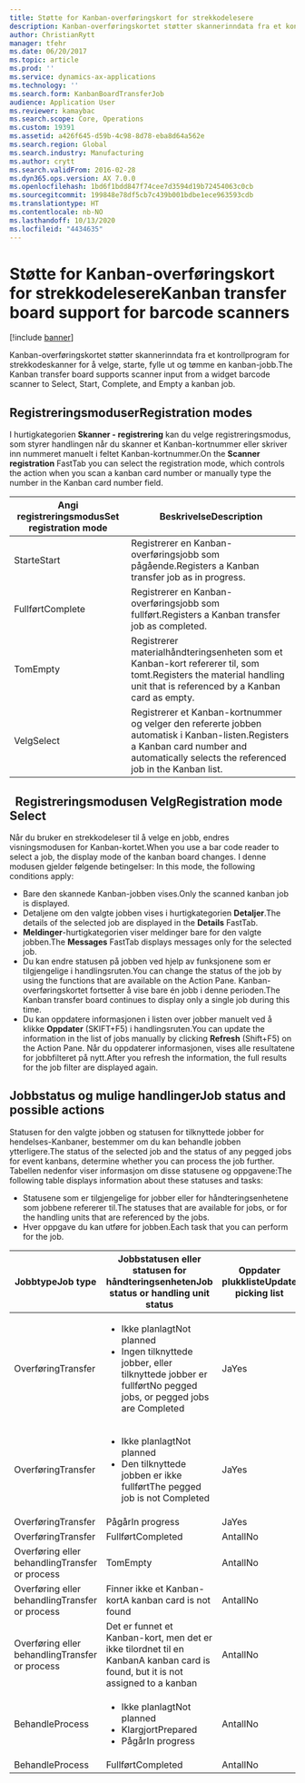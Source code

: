 ```yaml
---
title: Støtte for Kanban-overføringskort for strekkodelesere
description: Kanban-overføringskortet støtter skannerinndata fra et kontrollprogram for strekkodeskanner for å velge, starte, fylle ut og tømme en kanban-jobb.
author: ChristianRytt
manager: tfehr
ms.date: 06/20/2017
ms.topic: article
ms.prod: ''
ms.service: dynamics-ax-applications
ms.technology: ''
ms.search.form: KanbanBoardTransferJob
audience: Application User
ms.reviewer: kamaybac
ms.search.scope: Core, Operations
ms.custom: 19391
ms.assetid: a426f645-d59b-4c98-8d78-eba8d64a562e
ms.search.region: Global
ms.search.industry: Manufacturing
ms.author: crytt
ms.search.validFrom: 2016-02-28
ms.dyn365.ops.version: AX 7.0.0
ms.openlocfilehash: 1bd6f1bdd847f74cee7d3594d19b72454063c0cb
ms.sourcegitcommit: 199848e78df5cb7c439b001bdbe1ece963593cdb
ms.translationtype: HT
ms.contentlocale: nb-NO
ms.lasthandoff: 10/13/2020
ms.locfileid: "4434635"
---
```

# <a name="kanban-transfer-board-support-for-barcode-scanners"></a><span data-ttu-id="6b7f9-103">Støtte for Kanban-overføringskort for strekkodelesere</span><span class="sxs-lookup"><span data-stu-id="6b7f9-103">Kanban transfer board support for barcode scanners</span></span>

[!include [banner](../includes/banner.md)]

<span data-ttu-id="6b7f9-104">Kanban-overføringskortet støtter skannerinndata fra et kontrollprogram for strekkodeskanner for å velge, starte, fylle ut og tømme en kanban-jobb.</span><span class="sxs-lookup"><span data-stu-id="6b7f9-104">The Kanban transfer board supports scanner input from a widget barcode scanner to Select, Start, Complete, and Empty a kanban job.</span></span>

<a name="registration-modes"></a><span data-ttu-id="6b7f9-105">Registreringsmoduser</span><span class="sxs-lookup"><span data-stu-id="6b7f9-105">Registration modes</span></span>
------------------

<span data-ttu-id="6b7f9-106">I hurtigkategorien **Skanner - registrering** kan du velge registreringsmodus, som styrer handlingen når du skanner et Kanban-kortnummer eller skriver inn nummeret manuelt i feltet Kanban-kortnummer.</span><span class="sxs-lookup"><span data-stu-id="6b7f9-106">On the **Scanner registration** FastTab you can select the registration mode, which controls the action when you scan a kanban card number or manually type the number in the Kanban card number field.</span></span>

| <span data-ttu-id="6b7f9-107">Angi registreringsmodus</span><span class="sxs-lookup"><span data-stu-id="6b7f9-107">Set registration mode</span></span> | <span data-ttu-id="6b7f9-108">Beskrivelse</span><span class="sxs-lookup"><span data-stu-id="6b7f9-108">Description</span></span>                                                                                     |
|-----------------------|-------------------------------------------------------------------------------------------------|
| <span data-ttu-id="6b7f9-109">Starte</span><span class="sxs-lookup"><span data-stu-id="6b7f9-109">Start</span></span>                 | <span data-ttu-id="6b7f9-110">Registrerer en Kanban-overføringsjobb som pågående.</span><span class="sxs-lookup"><span data-stu-id="6b7f9-110">Registers a Kanban transfer job as in progress.</span></span>                                                 |
| <span data-ttu-id="6b7f9-111">Fullført</span><span class="sxs-lookup"><span data-stu-id="6b7f9-111">Complete</span></span>              | <span data-ttu-id="6b7f9-112">Registrerer en Kanban-overføringsjobb som fullført.</span><span class="sxs-lookup"><span data-stu-id="6b7f9-112">Registers a Kanban transfer job as completed.</span></span>                                                   |
| <span data-ttu-id="6b7f9-113">Tom</span><span class="sxs-lookup"><span data-stu-id="6b7f9-113">Empty</span></span>                 | <span data-ttu-id="6b7f9-114">Registrerer materialhåndteringsenheten som et Kanban-kort refererer til, som tomt.</span><span class="sxs-lookup"><span data-stu-id="6b7f9-114">Registers the material handling unit that is referenced by a Kanban card as empty.</span></span>              |
| <span data-ttu-id="6b7f9-115">Velg</span><span class="sxs-lookup"><span data-stu-id="6b7f9-115">Select</span></span>                | <span data-ttu-id="6b7f9-116">Registrerer et Kanban-kortnummer og velger den refererte jobben automatisk i Kanban-listen.</span><span class="sxs-lookup"><span data-stu-id="6b7f9-116">Registers a Kanban card number and automatically selects the referenced job in the Kanban list.</span></span> |

 
<span data-ttu-id="6b7f9-117">Registreringsmodusen Velg</span><span class="sxs-lookup"><span data-stu-id="6b7f9-117">Registration mode Select</span></span>
------------------------

<span data-ttu-id="6b7f9-118">Når du bruker en strekkodeleser til å velge en jobb, endres visningsmodusen for Kanban-kortet.</span><span class="sxs-lookup"><span data-stu-id="6b7f9-118">When you use a bar code reader to select a job, the display mode of the kanban board changes.</span></span><span data-ttu-id="6b7f9-119"> I denne modusen gjelder følgende betingelser:</span><span class="sxs-lookup"><span data-stu-id="6b7f9-119"> In this mode, the following conditions apply:</span></span>

-   <span data-ttu-id="6b7f9-120">Bare den skannede Kanban-jobben vises.</span><span class="sxs-lookup"><span data-stu-id="6b7f9-120">Only the scanned kanban job is displayed.</span></span>
-   <span data-ttu-id="6b7f9-121">Detaljene om den valgte jobben vises i hurtigkategorien **Detaljer**.</span><span class="sxs-lookup"><span data-stu-id="6b7f9-121">The details of the selected job are displayed in the **Details** FastTab.</span></span>
-   <span data-ttu-id="6b7f9-122">**Meldinger**-hurtigkategorien viser meldinger bare for den valgte jobben.</span><span class="sxs-lookup"><span data-stu-id="6b7f9-122">The **Messages** FastTab displays messages only for the selected job.</span></span>
-   <span data-ttu-id="6b7f9-123">Du kan endre statusen på jobben ved hjelp av funksjonene som er tilgjengelige i handlingsruten.</span><span class="sxs-lookup"><span data-stu-id="6b7f9-123">You can change the status of the job by using the functions that are available on the Action Pane.</span></span> <span data-ttu-id="6b7f9-124">Kanban-overføringskortet fortsetter å vise bare én jobb i denne perioden.</span><span class="sxs-lookup"><span data-stu-id="6b7f9-124">The Kanban transfer board continues to display only a single job during this time.</span></span>
-   <span data-ttu-id="6b7f9-125">Du kan oppdatere informasjonen i listen over jobber manuelt ved å klikke **Oppdater** (SKIFT+F5) i handlingsruten.</span><span class="sxs-lookup"><span data-stu-id="6b7f9-125">You can update the information in the list of jobs manually by clicking **Refresh** (Shift+F5) on the Action Pane.</span></span> <span data-ttu-id="6b7f9-126">Når du oppdaterer informasjonen, vises alle resultatene for jobbfilteret på nytt.</span><span class="sxs-lookup"><span data-stu-id="6b7f9-126">After you refresh the information, the full results for the job filter are displayed again.</span></span>

## <a name="job-status-and-possible-actions"></a><span data-ttu-id="6b7f9-127">Jobbstatus og mulige handlinger</span><span class="sxs-lookup"><span data-stu-id="6b7f9-127">Job status and possible actions</span></span>
<span data-ttu-id="6b7f9-128">Statusen for den valgte jobben og statusen for tilknyttede jobber for hendelses-Kanbaner, bestemmer om du kan behandle jobben ytterligere.</span><span class="sxs-lookup"><span data-stu-id="6b7f9-128">The status of the selected job and the status of any pegged jobs for event kanbans, determine whether you can process the job further.</span></span> <span data-ttu-id="6b7f9-129">Tabellen nedenfor viser informasjon om disse statusene og oppgavene:</span><span class="sxs-lookup"><span data-stu-id="6b7f9-129">The following table displays information about these statuses and tasks:</span></span>
-   <span data-ttu-id="6b7f9-130">Statusene som er tilgjengelige for jobber eller for håndteringsenhetene som jobbene refererer til.</span><span class="sxs-lookup"><span data-stu-id="6b7f9-130">The statuses that are available for jobs, or for the handling units that are referenced by the jobs.</span></span>
-   <span data-ttu-id="6b7f9-131">Hver oppgave du kan utføre for jobben.</span><span class="sxs-lookup"><span data-stu-id="6b7f9-131">Each task that you can perform for the job.</span></span>

<table>
<colgroup>
<col width="12%" />
<col width="12%" />
<col width="12%" />
<col width="12%" />
<col width="12%" />
<col width="12%" />
<col width="12%" />
<col width="12%" />
</colgroup>
<thead>
<tr class="header">
<th><span data-ttu-id="6b7f9-132">Jobbtype</span><span class="sxs-lookup"><span data-stu-id="6b7f9-132">Job type</span></span></th>
<th><span data-ttu-id="6b7f9-133">Jobbstatusen eller statusen for håndteringsenheten</span><span class="sxs-lookup"><span data-stu-id="6b7f9-133">Job status or handling unit status</span></span></th>
<th><span data-ttu-id="6b7f9-134">Oppdater plukkliste</span><span class="sxs-lookup"><span data-stu-id="6b7f9-134">Update picking list</span></span></th>
<th><span data-ttu-id="6b7f9-135">Starte</span><span class="sxs-lookup"><span data-stu-id="6b7f9-135">Start</span></span></th>
<th><span data-ttu-id="6b7f9-136">Oppdater registrering</span><span class="sxs-lookup"><span data-stu-id="6b7f9-136">Update registration</span></span></th>
<th><span data-ttu-id="6b7f9-137">Fullført</span><span class="sxs-lookup"><span data-stu-id="6b7f9-137">Complete</span></span></th>
<th><span data-ttu-id="6b7f9-138">Tom</span><span class="sxs-lookup"><span data-stu-id="6b7f9-138">Empty</span></span></th>
<th><span data-ttu-id="6b7f9-139">Opprett hendelses-Kanbaner</span><span class="sxs-lookup"><span data-stu-id="6b7f9-139">Create event kanbans</span></span></th>
</tr>
</thead>
<tbody>
<tr class="odd">
<td><span data-ttu-id="6b7f9-140">Overføring</span><span class="sxs-lookup"><span data-stu-id="6b7f9-140">Transfer</span></span></td>
<td><ul>
<li><span data-ttu-id="6b7f9-141">Ikke planlagt</span><span class="sxs-lookup"><span data-stu-id="6b7f9-141">Not planned</span></span></li>
<li><span data-ttu-id="6b7f9-142">Ingen tilknyttede jobber, eller tilknyttede jobber er fullført</span><span class="sxs-lookup"><span data-stu-id="6b7f9-142">No pegged jobs, or pegged jobs are Completed</span></span></li>
</ul></td>
<td><span data-ttu-id="6b7f9-143">Ja</span><span class="sxs-lookup"><span data-stu-id="6b7f9-143">Yes</span></span></td>
<td><span data-ttu-id="6b7f9-144">Ja</span><span class="sxs-lookup"><span data-stu-id="6b7f9-144">Yes</span></span></td>
<td><span data-ttu-id="6b7f9-145">Ja</span><span class="sxs-lookup"><span data-stu-id="6b7f9-145">Yes</span></span></td>
<td><span data-ttu-id="6b7f9-146">Ja</span><span class="sxs-lookup"><span data-stu-id="6b7f9-146">Yes</span></span></td>
<td><span data-ttu-id="6b7f9-147">Antall</span><span class="sxs-lookup"><span data-stu-id="6b7f9-147">No</span></span></td>
<td><span data-ttu-id="6b7f9-148">Ja</span><span class="sxs-lookup"><span data-stu-id="6b7f9-148">Yes</span></span></td>
</tr>
<tr class="even">
<td><span data-ttu-id="6b7f9-149">Overføring</span><span class="sxs-lookup"><span data-stu-id="6b7f9-149">Transfer</span></span></td>
<td><ul>
<li><span data-ttu-id="6b7f9-150">Ikke planlagt</span><span class="sxs-lookup"><span data-stu-id="6b7f9-150">Not planned</span></span></li>
<li><span data-ttu-id="6b7f9-151">Den tilknyttede jobben er ikke fullført</span><span class="sxs-lookup"><span data-stu-id="6b7f9-151">The pegged job is not Completed</span></span></li>
</ul></td>
<td><span data-ttu-id="6b7f9-152">Ja</span><span class="sxs-lookup"><span data-stu-id="6b7f9-152">Yes</span></span></td>
<td><span data-ttu-id="6b7f9-153">Antall</span><span class="sxs-lookup"><span data-stu-id="6b7f9-153">No</span></span></td>
<td><span data-ttu-id="6b7f9-154">Ja</span><span class="sxs-lookup"><span data-stu-id="6b7f9-154">Yes</span></span></td>
<td><span data-ttu-id="6b7f9-155">Antall</span><span class="sxs-lookup"><span data-stu-id="6b7f9-155">No</span></span></td>
<td><span data-ttu-id="6b7f9-156">Antall</span><span class="sxs-lookup"><span data-stu-id="6b7f9-156">No</span></span></td>
<td><span data-ttu-id="6b7f9-157">Antall</span><span class="sxs-lookup"><span data-stu-id="6b7f9-157">No</span></span></td>
</tr>
<tr class="odd">
<td><span data-ttu-id="6b7f9-158">Overføring</span><span class="sxs-lookup"><span data-stu-id="6b7f9-158">Transfer</span></span></td>
<td><span data-ttu-id="6b7f9-159">Pågår</span><span class="sxs-lookup"><span data-stu-id="6b7f9-159">In progress</span></span></td>
<td><span data-ttu-id="6b7f9-160">Ja</span><span class="sxs-lookup"><span data-stu-id="6b7f9-160">Yes</span></span></td>
<td><span data-ttu-id="6b7f9-161">Antall</span><span class="sxs-lookup"><span data-stu-id="6b7f9-161">No</span></span></td>
<td><span data-ttu-id="6b7f9-162">Ja</span><span class="sxs-lookup"><span data-stu-id="6b7f9-162">Yes</span></span></td>
<td><span data-ttu-id="6b7f9-163">Ja</span><span class="sxs-lookup"><span data-stu-id="6b7f9-163">Yes</span></span></td>
<td><span data-ttu-id="6b7f9-164">Antall</span><span class="sxs-lookup"><span data-stu-id="6b7f9-164">No</span></span></td>
<td><span data-ttu-id="6b7f9-165">Antall</span><span class="sxs-lookup"><span data-stu-id="6b7f9-165">No</span></span></td>
</tr>
<tr class="even">
<td><span data-ttu-id="6b7f9-166">Overføring</span><span class="sxs-lookup"><span data-stu-id="6b7f9-166">Transfer</span></span></td>
<td><span data-ttu-id="6b7f9-167">Fullført</span><span class="sxs-lookup"><span data-stu-id="6b7f9-167">Completed</span></span></td>
<td><span data-ttu-id="6b7f9-168">Antall</span><span class="sxs-lookup"><span data-stu-id="6b7f9-168">No</span></span></td>
<td><span data-ttu-id="6b7f9-169">Antall</span><span class="sxs-lookup"><span data-stu-id="6b7f9-169">No</span></span></td>
<td><span data-ttu-id="6b7f9-170">Antall</span><span class="sxs-lookup"><span data-stu-id="6b7f9-170">No</span></span></td>
<td><span data-ttu-id="6b7f9-171">Antall</span><span class="sxs-lookup"><span data-stu-id="6b7f9-171">No</span></span></td>
<td><span data-ttu-id="6b7f9-172">Ja</span><span class="sxs-lookup"><span data-stu-id="6b7f9-172">Yes</span></span></td>
<td><span data-ttu-id="6b7f9-173">Antall</span><span class="sxs-lookup"><span data-stu-id="6b7f9-173">No</span></span></td>
</tr>
<tr class="odd">
<td><span data-ttu-id="6b7f9-174">Overføring eller behandling</span><span class="sxs-lookup"><span data-stu-id="6b7f9-174">Transfer or process</span></span></td>
<td><span data-ttu-id="6b7f9-175">Tom</span><span class="sxs-lookup"><span data-stu-id="6b7f9-175">Empty</span></span></td>
<td><span data-ttu-id="6b7f9-176">Antall</span><span class="sxs-lookup"><span data-stu-id="6b7f9-176">No</span></span></td>
<td><span data-ttu-id="6b7f9-177">Antall</span><span class="sxs-lookup"><span data-stu-id="6b7f9-177">No</span></span></td>
<td><span data-ttu-id="6b7f9-178">Antall</span><span class="sxs-lookup"><span data-stu-id="6b7f9-178">No</span></span></td>
<td><span data-ttu-id="6b7f9-179">Antall</span><span class="sxs-lookup"><span data-stu-id="6b7f9-179">No</span></span></td>
<td><span data-ttu-id="6b7f9-180">Antall</span><span class="sxs-lookup"><span data-stu-id="6b7f9-180">No</span></span></td>
<td><span data-ttu-id="6b7f9-181">Antall</span><span class="sxs-lookup"><span data-stu-id="6b7f9-181">No</span></span></td>
</tr>
<tr class="even">
<td><span data-ttu-id="6b7f9-182">Overføring eller behandling</span><span class="sxs-lookup"><span data-stu-id="6b7f9-182">Transfer or process</span></span></td>
<td><span data-ttu-id="6b7f9-183">Finner ikke et Kanban-kort</span><span class="sxs-lookup"><span data-stu-id="6b7f9-183">A kanban card is not found</span></span></td>
<td><span data-ttu-id="6b7f9-184">Antall</span><span class="sxs-lookup"><span data-stu-id="6b7f9-184">No</span></span></td>
<td><span data-ttu-id="6b7f9-185">Antall</span><span class="sxs-lookup"><span data-stu-id="6b7f9-185">No</span></span></td>
<td><span data-ttu-id="6b7f9-186">Antall</span><span class="sxs-lookup"><span data-stu-id="6b7f9-186">No</span></span></td>
<td><span data-ttu-id="6b7f9-187">Antall</span><span class="sxs-lookup"><span data-stu-id="6b7f9-187">No</span></span></td>
<td><span data-ttu-id="6b7f9-188">Antall</span><span class="sxs-lookup"><span data-stu-id="6b7f9-188">No</span></span></td>
<td><span data-ttu-id="6b7f9-189">Antall</span><span class="sxs-lookup"><span data-stu-id="6b7f9-189">No</span></span></td>
</tr>
<tr class="odd">
<td><span data-ttu-id="6b7f9-190">Overføring eller behandling</span><span class="sxs-lookup"><span data-stu-id="6b7f9-190">Transfer or process</span></span></td>
<td><span data-ttu-id="6b7f9-191">Det er funnet et Kanban-kort, men det er ikke tilordnet til en Kanban</span><span class="sxs-lookup"><span data-stu-id="6b7f9-191">A kanban card is found, but it is not assigned to a kanban</span></span></td>
<td><span data-ttu-id="6b7f9-192">Antall</span><span class="sxs-lookup"><span data-stu-id="6b7f9-192">No</span></span></td>
<td><span data-ttu-id="6b7f9-193">Antall</span><span class="sxs-lookup"><span data-stu-id="6b7f9-193">No</span></span></td>
<td><span data-ttu-id="6b7f9-194">Antall</span><span class="sxs-lookup"><span data-stu-id="6b7f9-194">No</span></span></td>
<td><span data-ttu-id="6b7f9-195">Antall</span><span class="sxs-lookup"><span data-stu-id="6b7f9-195">No</span></span></td>
<td><span data-ttu-id="6b7f9-196">Antall</span><span class="sxs-lookup"><span data-stu-id="6b7f9-196">No</span></span></td>
<td><span data-ttu-id="6b7f9-197">Antall</span><span class="sxs-lookup"><span data-stu-id="6b7f9-197">No</span></span></td>
</tr>
<tr class="even">
<td><span data-ttu-id="6b7f9-198">Behandle</span><span class="sxs-lookup"><span data-stu-id="6b7f9-198">Process</span></span></td>
<td><ul>
<li><span data-ttu-id="6b7f9-199">Ikke planlagt</span><span class="sxs-lookup"><span data-stu-id="6b7f9-199">Not planned</span></span></li>
<li><span data-ttu-id="6b7f9-200">Klargjort</span><span class="sxs-lookup"><span data-stu-id="6b7f9-200">Prepared</span></span></li>
<li><span data-ttu-id="6b7f9-201">Pågår</span><span class="sxs-lookup"><span data-stu-id="6b7f9-201">In progress</span></span></li>
</ul></td>
<td><span data-ttu-id="6b7f9-202">Antall</span><span class="sxs-lookup"><span data-stu-id="6b7f9-202">No</span></span></td>
<td><span data-ttu-id="6b7f9-203">Antall</span><span class="sxs-lookup"><span data-stu-id="6b7f9-203">No</span></span></td>
<td><span data-ttu-id="6b7f9-204">Antall</span><span class="sxs-lookup"><span data-stu-id="6b7f9-204">No</span></span></td>
<td><span data-ttu-id="6b7f9-205">Antall</span><span class="sxs-lookup"><span data-stu-id="6b7f9-205">No</span></span></td>
<td><span data-ttu-id="6b7f9-206">Antall</span><span class="sxs-lookup"><span data-stu-id="6b7f9-206">No</span></span></td>
<td><span data-ttu-id="6b7f9-207">Antall</span><span class="sxs-lookup"><span data-stu-id="6b7f9-207">No</span></span></td>
</tr>
<tr class="odd">
<td><span data-ttu-id="6b7f9-208">Behandle</span><span class="sxs-lookup"><span data-stu-id="6b7f9-208">Process</span></span></td>
<td><span data-ttu-id="6b7f9-209">Fullført</span><span class="sxs-lookup"><span data-stu-id="6b7f9-209">Completed</span></span></td>
<td><span data-ttu-id="6b7f9-210">Antall</span><span class="sxs-lookup"><span data-stu-id="6b7f9-210">No</span></span></td>
<td><span data-ttu-id="6b7f9-211">Antall</span><span class="sxs-lookup"><span data-stu-id="6b7f9-211">No</span></span></td>
<td><span data-ttu-id="6b7f9-212">Antall</span><span class="sxs-lookup"><span data-stu-id="6b7f9-212">No</span></span></td>
<td><span data-ttu-id="6b7f9-213">Antall</span><span class="sxs-lookup"><span data-stu-id="6b7f9-213">No</span></span></td>
<td><span data-ttu-id="6b7f9-214">Antall</span><span class="sxs-lookup"><span data-stu-id="6b7f9-214">No</span></span></td>
<td><span data-ttu-id="6b7f9-215">Antall</span><span class="sxs-lookup"><span data-stu-id="6b7f9-215">No</span></span></td>
</tr>
</tbody>
</table>





